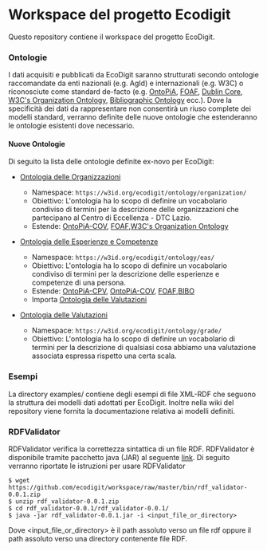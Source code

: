 # Workspace del progetto Ecodigit

Questo repository contiene il workspace del progetto EcoDigit.

### Ontologie

I dati acquisiti e pubblicati da EcoDigit saranno strutturati secondo ontologie raccomandate da enti nazionali (e.g. AgId) e internazionali (e.g. W3C) o riconosciute come standard de-facto (e.g. [OntoPiA](https://github.com/italia/daf-ontologie-vocabolari-controllati/), [FOAF](http://xmlns.com/foaf/spec/), [Dublin Core](http://www.dublincore.org/specifications/dublin-core/dcmi-terms/), [W3C's Organization Ontology](https://www.w3.org/TR/vocab-org/), [Bibliographic Ontology](http://bibliontology.com/) ecc.).
Dove la specificità dei dati da rappresentare non consentirà un riuso complete dei modelli standard, verranno definite delle nuove ontologie che estenderanno le ontologie esistenti dove necessario.

#### Nuove Ontologie
Di seguito la lista delle ontologie definite ex-novo per EcoDigit:

- [Ontologia delle Organizzazioni](https://w3id.org/ecodigit/ontology/organization) 
  - Namespace: `https://w3id.org/ecodigit/ontology/organization/`
  - Obiettivo: L'ontologia ha lo scopo di definire un vocabolario condiviso di termini per la descrizione delle organizzazioni che partecipano al Centro di Eccellenza - DTC Lazio.
  - Estende: [OntoPiA-COV](https://w3id.org/italia/onto/COV), [FOAF](http://xmlns.com/foaf/spec/),[W3C's Organization Ontology](https://www.w3.org/TR/vocab-org/) 

- [Ontologia delle Esperienze e Competenze](https://w3id.org/ecodigit/ontology/eas) 
  - Namespace: `https://w3id.org/ecodigit/ontology/eas/`
  - Obiettivo: L'ontologia ha lo scopo di definire un vocabolario condiviso di termini per la descrizione delle esperienze e competenze di una persona.
  - Estende: [OntoPiA-CPV](https://w3id.org/italia/onto/CPV), [OntoPiA-COV](https://w3id.org/italia/onto/COV), [FOAF](http://xmlns.com/foaf/spec/),[BIBO](http://purl.org/ontology/bibo/) 
  - Importa [Ontologia delle Valutazioni](https://w3id.org/ecodigit/ontology/grade) 

- [Ontologia delle Valutazioni](https://w3id.org/ecodigit/ontology/grade) 
	- Namespace: `https://w3id.org/ecodigit/ontology/grade/`
	- Obiettivo: L'ontologia ha lo scopo di definire un vocabolario di termini per la descrizione di qualsiasi cosa abbiamo una valutazione associata espressa rispetto una certa scala.
	



### Esempi

La directory examples/ contiene degli esempi di file XML-RDF che seguono la struttura dei modelli dati adottati per EcoDigit.
Inoltre nella wiki del repository viene fornita la documentazione relativa ai modelli definiti.


### RDFValidator

RDFValidator verifica la correttezza sintattica di un file RDF.
RDFValidator è disponibile tramite pacchetto java (JAR) al seguente [link](https://github.com/ecodigit/workspace/raw/master/bin/rdf_validator-0.0.1.zip).
Di seguito verranno riportate le istruzioni per usare RDFValidator
```
$ wget https://github.com/ecodigit/workspace/raw/master/bin/rdf_validator-0.0.1.zip
$ unzip rdf_validator-0.0.1.zip
$ cd rdf_validator-0.0.1/rdf_validator-0.0.1/
$ java -jar rdf_validator-0.0.1.jar -i <input_file_or_directory>
```
Dove <input_file_or_directory> è il path assoluto verso un file rdf oppure il path assoluto verso una directory contenente file RDF.
